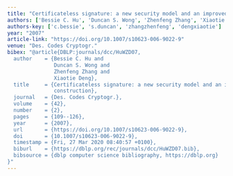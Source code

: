 ```yaml
---
title: "Certificateless signature: a new security model and an improved generic construction"
authors: ['Bessie C. Hu', 'Duncan S. Wong', 'Zhenfeng Zhang', 'Xiaotie Deng']
authors-key: ['c.bessie', 's.duncan', 'zhangzhenfeng', 'dengxiaotie']
year: "2007"
article-link: "https://doi.org/10.1007/s10623-006-9022-9"
venue: "Des. Codes Cryptogr."
bibex: "@article{DBLP:journals/dcc/HuWZD07,
  author    = {Bessie C. Hu and
               Duncan S. Wong and
               Zhenfeng Zhang and
               Xiaotie Deng},
  title     = {Certificateless signature: a new security model and an improved generic
               construction},
  journal   = {Des. Codes Cryptogr.},
  volume    = {42},
  number    = {2},
  pages     = {109--126},
  year      = {2007},
  url       = {https://doi.org/10.1007/s10623-006-9022-9},
  doi       = {10.1007/s10623-006-9022-9},
  timestamp = {Fri, 27 Mar 2020 08:40:57 +0100},
  biburl    = {https://dblp.org/rec/journals/dcc/HuWZD07.bib},
  bibsource = {dblp computer science bibliography, https://dblp.org}
}"
---
```

